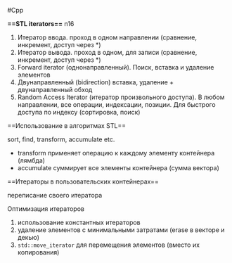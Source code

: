 #Cpp 

**==STL iterators==**
n16
1. Итератор ввода. проход в одном направлении (сравнение, инкремент, доступ через *)
2. Итератор вывода. проход в одном, для записи (сравнение, инкремент, доступ через *)
3. Forward iterator (однонаправленный). Поиск, вставка и удаление элементов
4. Двунаправленный (bidirection) вставка, удаление + двунаправленный обход
5. Random Access Iterator (итератор произвольного доступа). В любом направлении, все операции, индексации, позиции. Для быстрого доступа по индексу (сортировка, поиск)

==Использование в алгоритмах STL==

sort, find, transform, accumulate etc.
- transform применяет операцию к каждому элементу контейнера (лямбда)
- accumulate суммирует все элементы контейнера (сумма вектора)

==Итераторы в пользовательских контейнерах==

переписание своего итератора

Оптимизация итераторов
1. использование константных итераторов
2. удаление элементов с минимальными затратами (erase в векторе и декью)
3. `std::move_iterator` для перемещения элементов (вместо их копирования)

